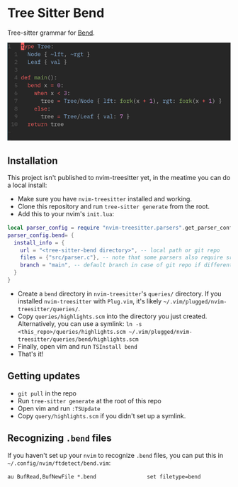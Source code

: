# Tree Sitter Bend

Tree-sitter grammar for [Bend](https://github.com/HigherOrderCO/Bend/).

!["universe"](img/demo1.jpg?raw=true "Simple highlighting demo")

## Installation

This project isn't published to nvim-treesitter yet, in the meatime you can do a local install:

- Make sure you have `nvim-treesitter` installed and working.
- Clone this repository and run `tree-sitter generate` from the root.
- Add this to your nvim's `init.lua`:

```lua
local parser_config = require "nvim-treesitter.parsers".get_parser_configs()
parser_config.bend= {
  install_info = {
    url = "<tree-sitter-bend directory>", -- local path or git repo
    files = {"src/parser.c"}, -- note that some parsers also require src/scanner.c or src/scanner.cc
	branch = "main", -- default branch in case of git repo if different from master
  }
}
```

- Create a `bend` directory in `nvim-treesitter`'s `queries/` directory. If you installed `nvim-treesitter` with `Plug.vim`, it's likely `~/.vim/plugged/nvim-treesitter/queries/`.
- Copy `queries/highlights.scm` into the directory you just created. Alternatively, you can use a symlink: `ln -s <this_repo>/queries/highlights.scm ~/.vim/plugged/nvim-treesitter/queries/bend/highlights.scm`
- Finally, open vim and run `TSInstall bend`
- That's it!

## Getting updates
- `git pull` in the repo
- Run `tree-sitter generate` at the root of this repo
- Open vim and run `:TSUpdate`
- Copy `query/highlights.scm` if you didn't set up a symlink.

## Recognizing `.bend` files

If you haven't set up your `nvim` to recognize `.bend` files, you can put this in `~/.config/nvim/ftdetect/bend.vim`:

```vim
au BufRead,BufNewFile *.bend                set filetype=bend
```
